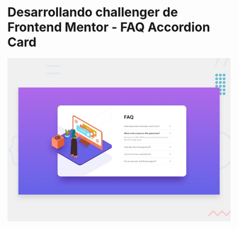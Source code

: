 # Desarrollando challenger de Frontend Mentor - FAQ Accordion Card

![Design preview for the FAQ Accordion Card coding challenge](./design/desktop-preview.jpg)


